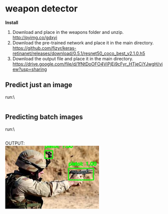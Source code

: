 # weapon detector

**Install**
1. Download and place in the weapons folder and unzip. http://pyimg.co/gdxyi
2. Download the pre-trained network and place it in the main directory. https://github.com/fizyr/keras-retinanet/releases/download/0.5.1/resnet50_coco_best_v2.1.0.h5
3. Download the output file and place it in the main directory. https://drive.google.com/file/d/1fNtDoOFO4ViPjEi9cFyr_HTjeCiYJwgH/view?usp=sharing

## Predict just an image
run:\
```python predict.py --model output.h5 --labels weapons/retinanet_classes.csv --image weapons/images/armas_1.jpg --confidence 0.5
```

## Predicting batch images
run:\
```python predict_batch.py --model output.h5 --labels weapons/retinanet_classes.csv --input weapons/images/ --output output
```
OUTPUT:\
![Alt text](output/armas_1.jpg?raw=true "Title")
